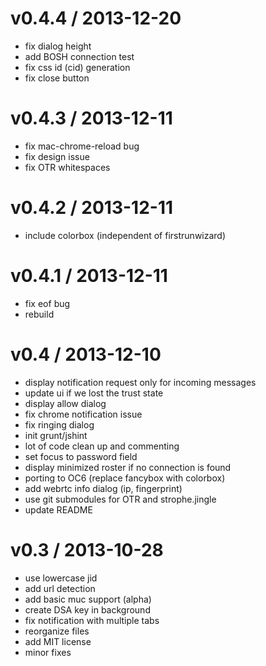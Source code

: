 v0.4.4 / 2013-12-20
===
- fix dialog height
- add BOSH connection test
- fix css id (cid) generation
- fix close button

v0.4.3 / 2013-12-11
===
- fix mac-chrome-reload bug
- fix design issue
- fix OTR whitespaces

v0.4.2 / 2013-12-11
===
- include colorbox (independent of firstrunwizard)

v0.4.1 / 2013-12-11
===
- fix eof bug
- rebuild

v0.4 / 2013-12-10
===
- display notification request only for incoming messages
- update ui if we lost the trust state
- display allow dialog
- fix chrome notification issue
- fix ringing dialog
- init grunt/jshint
- lot of code clean up and commenting
- set focus to password field
- display minimized roster if no connection is found
- porting to OC6 (replace fancybox with colorbox)
- add webrtc info dialog (ip, fingerprint)
- use git submodules for OTR and strophe.jingle
- update README

v0.3 / 2013-10-28
===
- use lowercase jid
- add url detection
- add basic muc support (alpha)
- create DSA key in background
- fix notification with multiple tabs
- reorganize files 
- add MIT license
- minor fixes
